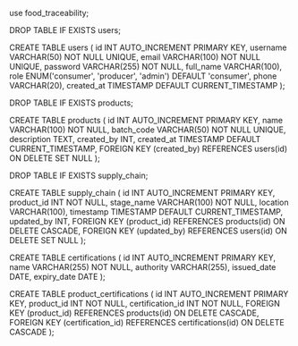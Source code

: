 

use food_traceability;

DROP TABLE IF EXISTS users;

CREATE TABLE users (
  id INT AUTO_INCREMENT PRIMARY KEY,
  username VARCHAR(50) NOT NULL UNIQUE,
  email VARCHAR(100) NOT NULL UNIQUE,
  password VARCHAR(255) NOT NULL,
  full_name VARCHAR(100),
  role ENUM('consumer', 'producer', 'admin') DEFAULT 'consumer',
  phone VARCHAR(20),
  created_at TIMESTAMP DEFAULT CURRENT_TIMESTAMP
);

DROP TABLE IF EXISTS products;

CREATE TABLE products (
  id INT AUTO_INCREMENT PRIMARY KEY,
  name VARCHAR(100) NOT NULL,
  batch_code VARCHAR(50) NOT NULL UNIQUE,
  description TEXT,
  created_by INT,
  created_at TIMESTAMP DEFAULT CURRENT_TIMESTAMP,
  FOREIGN KEY (created_by) REFERENCES users(id) ON DELETE SET NULL
);

DROP TABLE IF EXISTS supply_chain;

CREATE TABLE supply_chain (
  id INT AUTO_INCREMENT PRIMARY KEY,
  product_id INT NOT NULL,
  stage_name VARCHAR(100) NOT NULL,
  location VARCHAR(100),
  timestamp TIMESTAMP DEFAULT CURRENT_TIMESTAMP,
  updated_by INT,
  FOREIGN KEY (product_id) REFERENCES products(id) ON DELETE CASCADE,
  FOREIGN KEY (updated_by) REFERENCES users(id) ON DELETE SET NULL
);

CREATE TABLE certifications (
  id INT AUTO_INCREMENT PRIMARY KEY,
  name VARCHAR(255) NOT NULL,
  authority VARCHAR(255),
  issued_date DATE,
  expiry_date DATE
);

CREATE TABLE product_certifications (
  id INT AUTO_INCREMENT PRIMARY KEY,
  product_id INT NOT NULL,
  certification_id INT NOT NULL,
  FOREIGN KEY (product_id) REFERENCES products(id) ON DELETE CASCADE,
  FOREIGN KEY (certification_id) REFERENCES certifications(id) ON DELETE CASCADE
);